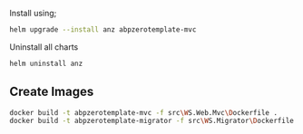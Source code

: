 Install using;

```bash
helm upgrade --install anz abpzerotemplate-mvc
```

Uninstall all charts

```bash
helm uninstall anz
```

## Create Images

```bash
docker build -t abpzerotemplate-mvc -f src\WS.Web.Mvc\Dockerfile .
docker build -t abpzerotemplate-migrator -f src\WS.Migrator\Dockerfile .
```
